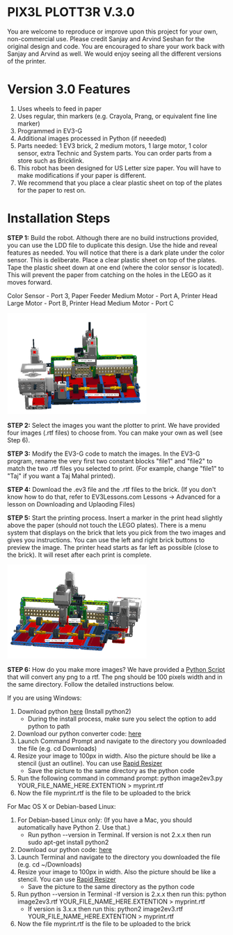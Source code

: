 # PIX3L PLOTT3R V.3.0

You are welcome to reproduce or improve upon this project for your own, non-commercial use.  Please credit Sanjay and Arvind Seshan for the original design and code. You are encouraged to share your work back with Sanjay and Arvind as well. We would enjoy seeing all the different versions of the printer.

# Version 3.0 Features
1. Uses wheels to feed in paper
2. Uses regular, thin markers (e.g. Crayola, Prang, or equivalent fine line marker)
3. Programmed in EV3-G
4. Additional images processed in Python (if neeeded)
5. Parts needed: 1 EV3 brick, 2 medium motors, 1 large motor, 1 color sensor, extra Technic and System parts. You can order parts from a store such as Bricklink.
6. This robot has been designed for US Letter size paper. You will have to make modifications if your paper is different.
7. We recommend that you place a clear plastic sheet on top of the plates for the paper to rest on. 

# Installation Steps

**STEP 1:** Build the robot. Although there are no build instructions provided, you can use the LDD file to duplicate this design. Use the hide and reveal features as needed. You will notice that there is a dark plate under the color sensor. This is deliberate. Place a clear plastic sheet on top of the plates. Tape the plastic sheet down at one end (where the color sensor is located). This will prevent the paper from catching on the holes in the LEGO as it moves forward.

Color Sensor - Port 3, Paper Feeder Medium Motor - Port A, Printer Head Large Motor - Port B, Printer Head Medium Motor - Port C
 
![picture](PP3Front.png)

**STEP 2:** Select the images you want the plotter to print. We have provided four images (.rtf files) to choose from. You can make your own as well (see Step 6). 

**STEP 3:** Modify the EV3-G code to match the images. In the EV3-G program, rename the very first two constant blocks "file1" and "file2" to match the two .rtf files you selected to print. (For example, change "file1" to "Taj" if you want a Taj Mahal printed).

**STEP 4:** Download the .ev3 file and the .rtf files to the brick. (If you don't know how to do that, refer to EV3Lessons.com Lessons -> Advanced for a lesson on Downloading and Uplaoding Files)

**STEP 5:** Start the printing process. Insert a marker in the print head slightly above the paper (should not touch the LEGO plates). There is a menu system that displays on the brick that lets you pick from the two images and gives you instructions. You can use the left and right brick buttons to preview the image. The printer head starts as far left as possible (close to the brick). It will reset after each print is complete.

![picture](PP3Back.png)

**STEP 6:** How do you make more images? We have provided a <a href="https://github.com/seshanbrothers/projects/blob/master/PIX3LPLOTT3R/image2ev3rtf.py">Python Script</a>  that will convert any png to a rtf. The png should be 100 pixels width and in the same directory. Follow the detailed instructions below.

If you are using Windows:

1) Download python <a href="https://www.python.org/downloads/windows/">here</a> (Install python2)
	- During the install process, make sure you select the option to add python to path
2) Download our python converter code: <a href=
"https://github.com/seshanbrothers/projects/blob/master/PIX3LPLOTT3R/image2ev3rtf.py">here</a>
3) Launch Command Prompt and navigate to the directory you downloaded the file (e.g. cd Downloads\)
4) Resize your image to 100px in width. Also the picture should be like a stencil (just an outline). You can use <a href="https://online.rapidresizer.com/photograph-to-pattern.php">Rapid Resizer</a>
	- Save the picture to the same directory as the python code
5) Run the following command in command prompt: python image2ev3.py YOUR_FILE_NAME_HERE.EXTENTION > myprint.rtf
6) Now the file myprint.rtf is the file to be uploaded to the brick

For Mac OS X or Debian-based Linux:

1) For Debian-based Linux only:  (If you have a Mac, you should automatically have Python 2. Use that.)
	- Run python --version in Terminal. If version is not 2.x.x then run sudo apt-get install python2
2) Download our python code: <a href="https://github.com/seshanbrothers/projects/blob/master/PIX3LPLOTT3R/image2ev3rtf.py">here</a>
3) Launch Terminal and navigate to the directory you downloaded the file (e.g. cd ~/Downloads)
4) Resize your image to 100px in width. Also the picture should be like a stencil. You can use <a href="https://online.rapidresizer.com/photograph-to-pattern.php">Rapid Resizer</a>
	- Save the picture to the same directory as the python code
5) Run python --version in Terminal
	-If version is 2.x.x then run this: python image2ev3.rtf YOUR_FILE_NAME_HERE.EXTENTION > myprint.rtf
	- If version is 3.x.x then run this: python2 image2ev3.rtf YOUR_FILE_NAME_HERE.EXTENTION > myprint.rtf
6) Now the file myprint.rtf is the file to be uploaded to the brick
